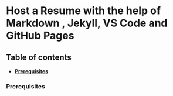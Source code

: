 # Host a Resume with the help of Markdown , Jekyll, VS Code and GitHub Pages
## Table of contents
* [**Prerequisites**](https://github.com/meenalbhatia28/meenalbhatia28.github.io/blob/gh-pages/README.md#Prerequisites)


### Prerequisites

